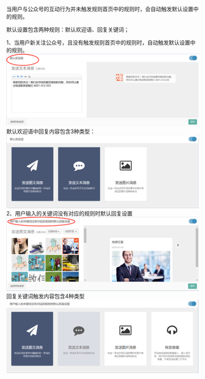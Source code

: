 当用户与公众号的互动行为并未触发规则首页中的规则时，会自动触发默认设置中的规则。

默认设置包含两种规则：默认欢迎语、回复关键词；

1、当用户新关注公众号，且没有触发规则首页中的规则时，自动触发默认设置中的规则。![](/assets/1516351879%281%29.png)默认欢迎语中回复内容包含3种类型：![](/assets/1516352106%281%29.png)2、用户输入的关键词没有对应的规则时默认回复设置![](/assets/1516352255%281%29.png)  
回复关键词触发内容包含4种类型![](/assets/1516352340%281%29.png)

